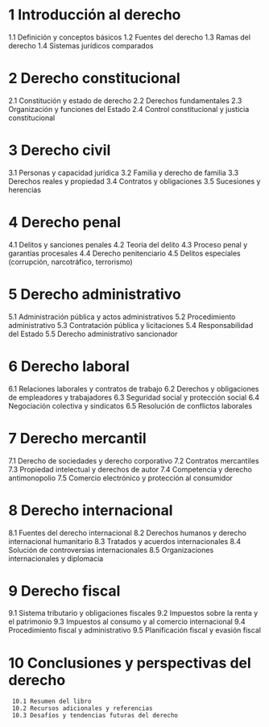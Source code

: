 # 1 Introducción al derecho
   1.1 Definición y conceptos básicos
   1.2 Fuentes del derecho
   1.3 Ramas del derecho
   1.4 Sistemas jurídicos comparados

# 2 Derecho constitucional
   2.1 Constitución y estado de derecho
   2.2 Derechos fundamentales
   2.3 Organización y funciones del Estado
   2.4 Control constitucional y justicia constitucional

# 3 Derecho civil
   3.1 Personas y capacidad jurídica
   3.2 Familia y derecho de familia
   3.3 Derechos reales y propiedad
   3.4 Contratos y obligaciones
   3.5 Sucesiones y herencias

# 4 Derecho penal
   4.1 Delitos y sanciones penales
   4.2 Teoría del delito
   4.3 Proceso penal y garantías procesales
   4.4 Derecho penitenciario
   4.5 Delitos especiales (corrupción, narcotráfico, terrorismo)

# 5 Derecho administrativo
   5.1 Administración pública y actos administrativos
   5.2 Procedimiento administrativo
   5.3 Contratación pública y licitaciones
   5.4 Responsabilidad del Estado
   5.5 Derecho administrativo sancionador

# 6 Derecho laboral
   6.1 Relaciones laborales y contratos de trabajo
   6.2 Derechos y obligaciones de empleadores y trabajadores
   6.3 Seguridad social y protección social
   6.4 Negociación colectiva y sindicatos
   6.5 Resolución de conflictos laborales

# 7 Derecho mercantil
   7.1 Derecho de sociedades y derecho corporativo
   7.2 Contratos mercantiles
   7.3 Propiedad intelectual y derechos de autor
   7.4 Competencia y derecho antimonopolio
   7.5 Comercio electrónico y protección al consumidor

# 8 Derecho internacional
   8.1 Fuentes del derecho internacional
   8.2 Derechos humanos y derecho internacional humanitario
   8.3 Tratados y acuerdos internacionales
   8.4 Solución de controversias internacionales
   8.5 Organizaciones internacionales y diplomacia

# 9 Derecho fiscal
   9.1 Sistema tributario y obligaciones fiscales
   9.2 Impuestos sobre la renta y el patrimonio
   9.3 Impuestos al consumo y al comercio internacional
   9.4 Procedimiento fiscal y administrativo
   9.5 Planificación fiscal y evasión fiscal

# 10 Conclusiones y perspectivas del derecho
     10.1 Resumen del libro
     10.2 Recursos adicionales y referencias
     10.3 Desafíos y tendencias futuras del derecho
